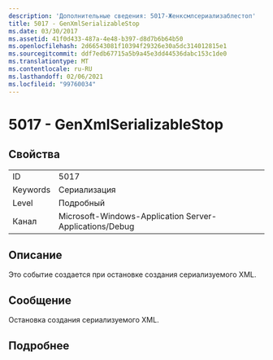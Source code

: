```yaml
---
description: 'Дополнительные сведения: 5017-Женксмлсериализаблестоп'
title: 5017 - GenXmlSerializableStop
ms.date: 03/30/2017
ms.assetid: 41f0d433-487a-4e48-b397-d8d7b6b64b50
ms.openlocfilehash: 2d66543081f10394f29326e30a5dc314012815e1
ms.sourcegitcommit: ddf7edb67715a5b9a45e3dd44536dabc153c1de0
ms.translationtype: MT
ms.contentlocale: ru-RU
ms.lasthandoff: 02/06/2021
ms.locfileid: "99760034"
---
```

# <a name="5017---genxmlserializablestop"></a>5017 - GenXmlSerializableStop

## <a name="properties"></a>Свойства  
  
|||  
|-|-|  
|ID|5017|  
|Keywords|Сериализация|  
|Level|Подробный|  
|Канал|Microsoft-Windows-Application Server-Applications/Debug|  
  
## <a name="description"></a>Описание  

 Это событие создается при остановке создания сериализуемого XML.  
  
## <a name="message"></a>Сообщение  

 Остановка создания сериализуемого XML.  
  
## <a name="details"></a>Подробнее
